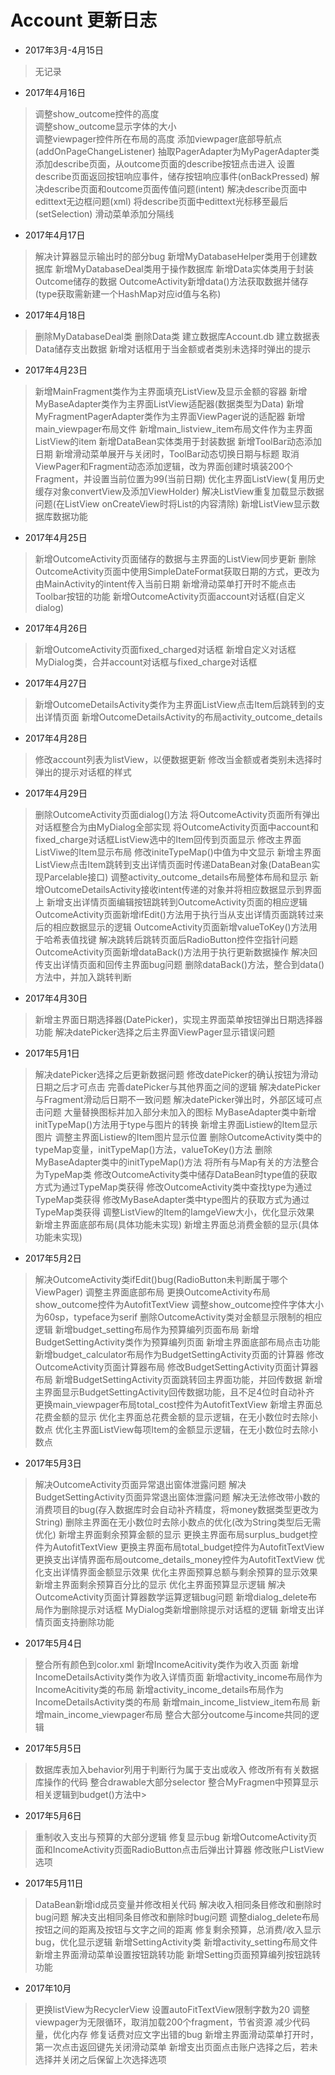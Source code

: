 # Account 更新日志
* 2017年3月-4月15日 
> 无记录

* 2017年4月16日
> 调整show_outcome控件的高度  
> 调整show_outcome显示字体的大小  
> 调整viewpager控件所在布局的高度
> 添加viewpager底部导航点(addOnPageChangeListener)
> 抽取PagerAdapter为MyPagerAdapter类
> 添加describe页面，从outcome页面的describe按钮点击进入
> 设置describe页面返回按钮响应事件，储存按钮响应事件(onBackPressed)
> 解决describe页面和outcome页面传值问题(intent)
> 解决describe页面中edittext无边框问题(xml)
> 将describe页面中edittext光标移至最后(setSelection)
> 滑动菜单添加分隔线

* 2017年4月17日
> 解决计算器显示输出时的部分bug
新增MyDatabaseHelper类用于创建数据库
新增MyDatabaseDeal类用于操作数据库
新增Data实体类用于封装Outcome储存的数据
OutcomeActivity新增data()方法获取数据并储存(type获取需新建一个HashMap对应id值与名称)

* 2017年4月18日
> 删除MyDatabaseDeal类
> 删除Data类
> 建立数据库Account.db
> 建立数据表Data储存支出数据
> 新增对话框用于当金额或者类别未选择时弹出的提示

* 2017年4月23日
> 新增MainFragment类作为主界面填充ListView及显示金额的容器
> 新增MyBaseAdapter类作为主界面ListView适配器(数据类型为Data)
> 新增MyFragmentPagerAdapter类作为主界面ViewPager说的适配器
> 新增main_viewpager布局文件
> 新增main_listview_item布局文件作为主界面ListView的item
> 新增DataBean实体类用于封装数据
> 新增ToolBar动态添加日期
> 新增滑动菜单展开与关闭时，ToolBar动态切换日期与标题
> 取消ViewPager和Fragment动态添加逻辑，改为界面创建时填装200个Fragment，并设置当前位置为99(当前日期)
> 优化主界面ListView(复用历史缓存对象convertView及添加ViewHolder)
> 解决ListView重复加载显示数据问题(在ListView onCreateView时将List的内容清除)
> 新增ListView显示数据库数据功能

* 2017年4月25日
> 新增OutcomeActivity页面储存的数据与主界面的ListView同步更新
> 删除OutcomeActivity页面中使用SimpleDateFormat获取日期的方式，更改为由MainActivity的intent传入当前日期
> 新增滑动菜单打开时不能点击Toolbar按钮的功能
> 新增OutcomeActivity页面account对话框(自定义dialog)

* 2017年4月26日
> 新增OutcomeActivity页面fixed_charged对话框
> 新增自定义对话框MyDialog类，合并account对话框与fixed_charge对话框

* 2017年4月27日
> 新增OutcomeDetailsActivity类作为主界面ListView点击Item后跳转到的支出详情页面
> 新增OutcomeDetailsActivity的布局activity_outcome_details

* 2017年4月28日
> 修改account列表为listView，以便数据更新
> 修改当金额或者类别未选择时弹出的提示对话框的样式

* 2017年4月29日
> 删除OutcomeActivity页面dialog()方法
> 将OutcomeActivity页面所有弹出对话框整合为由MyDialog全部实现
> 将OutcomeActivity页面中account和fixed_charge对话框ListView选中的Item回传到页面显示
> 修改主界面ListViwe的Item显示布局
> 修改initeTypeMap()中值为中文显示
> 新增主界面ListView点击Item跳转到支出详情页面时传递DataBean对象(DataBean实现Parcelable接口)
> 调整activity_outcome_details布局整体布局和显示
> 新增OutcomeDetailsActivity接收intent传递的对象并将相应数据显示到界面上
> 新增支出详情页面编辑按钮跳转到OutcomeActivity页面的相应逻辑
> OutcomeActivity页面新增ifEdit()方法用于执行当从支出详情页面跳转过来后的相应数据显示的逻辑
> OutcomeActivity页面新增valueToKey()方法用于哈希表值找键
> 解决跳转后跳转页面后RadioButton控件空指针问题
> OutcomeActivity页面新增dataBack()方法用于执行更新数据操作
> 解决回传支出详情页面和回传主界面bug问题
> 删除dataBack()方法，整合到data()方法中，并加入跳转判断

* 2017年4月30日
> 新增主界面日期选择器(DatePicker)，实现主界面菜单按钮弹出日期选择器功能
> 解决datePicker选择之后主界面ViewPager显示错误问题

* 2017年5月1日
> 解决datePicker选择之后更新数据问题
> 修改datePicker的确认按钮为滑动日期之后才可点击
> 完善datePicker与其他界面之间的逻辑
> 解决datePicker与Fragment滑动后日期不一致问题
> 解决datePicker弹出时，外部区域可点击问题
> 大量替换图标并加入部分未加入的图标
> MyBaseAdapter类中新增initTypeMap()方法用于type与图片的转换
> 新增主界面Listiew的Item显示图片
> 调整主界面Listiew的Item图片显示位置
> 删除OutcomeActivity类中的typeMap变量，initTypeMap()方法，valueToKey()方法
> 删除MyBaseAdapter类中的initTypeMap()方法
> 将所有与Map有关的方法整合为TypeMap类
> 修改OutcomeActivity类中储存DataBean时type值的获取方式为通过TypeMap类获得
> 修改OutcomeActivity类中查找type为通过TypeMap类获得
> 修改MyBaseAdapter类中type图片的获取方式为通过TypeMap类获得
> 调整ListView的Item的IamgeView大小，优化显示效果
> 新增主界面底部布局(具体功能未实现)
> 新增主界面总消费金额的显示(具体功能未实现)

* 2017年5月2日
> 解决OutcomeActivity类ifEdit()bug(RadioButton未判断属于哪个ViewPager)
> 调整主界面底部布局
> 更换OutcomeActivity布局show_outcome控件为AutofitTextView
> 调整show_outcome控件字体大小为60sp，typeface为serif
> 删除OutcomeActivity类对金额显示限制的相应逻辑
> 新增budget_setting布局作为预算编列页面布局
> 新增BudgetSettingActivity类作为预算编列页面
> 新增主界面底部布局点击功能
> 新增budget_calculator布局作为BudgetSettingActivity页面的计算器
> 修改OutcomeActivity页面计算器布局
> 修改BudgetSettingActivity页面计算器布局
> 新增BudgetSettingActivity页面跳转回主界面功能，并回传数据
> 新增主界面显示BudgetSettingActivity回传数据功能，且不足4位时自动补齐
> 更换main_viewpager布局total_cost控件为AutofitTextView
> 新增主界面总花费金额的显示
> 优化主界面总花费金额的显示逻辑，在无小数位时去除小数点
> 优化主界面ListView每项Item的金额显示逻辑，在无小数位时去除小数点

* 2017年5月3日
> 解决OutcomeActivity页面异常退出窗体泄露问题
> 解决BudgetSettingActivity页面异常退出窗体泄露问题
> 解决无法修改带小数的消费项目的bug(存入数据库时会自动补齐精度，将money数据类型更改为String)
> 删除主界面在无小数位时去除小数点的优化(改为String类型后无需优化)
> 新增主界面剩余预算金额的显示
> 更换主界面布局surplus_budget控件为AutofitTextView
> 更换主界面布局total_budget控件为AutofitTextView
> 更换支出详情界面布局outcome_details_money控件为AutofitTextView
> 优化支出详情界面金额显示效果
> 优化主界面预算总额与剩余预算的显示效果
> 新增主界面剩余预算百分比的显示
> 优化主界面预算显示逻辑
> 解决OutcomeActivity页面计算器数学运算逻辑bug问题
> 新增dialog_delete布局作为删除提示对话框
> MyDialog类新增删除提示对话框的逻辑
> 新增支出详情页面支持删除功能

* 2017年5月4日
> 整合所有颜色到color.xml
> 新增IncomeAcitivity类作为收入页面
> 新增IncomeDetailsActivity类作为收入详情页面
> 新增activity_income布局作为IncomeAcitivity类的布局
> 新增activity_income_details布局作为IncomeDetailsActivity类的布局
> 新增main_income_listview_item布局
> 新增main_income_viewpager布局
> 整合大部分outcome与income共同的逻辑

* 2017年5月5日
> 数据库表加入behavior列用于判断行为属于支出或收入
> 修改所有有关数据库操作的代码
> 整合drawable大部分selector
> 整合MyFragmen中预算显示相关逻辑到budget()方法中>

* 2017年5月6日
> 重制收入支出与预算的大部分逻辑
> 修复显示bug
> 新增OutcomeActivity页面和IncomeActivity页面RadioButton点击后弹出计算器
> 修改账户ListView选项

* 2017年5月11日
> DataBean新增id成员变量并修改相关代码
> 解决收入相同条目修改和删除时bug问题
> 解决支出相同条目修改和删除时bug问题
> 调整dialog_delete布局按钮之间的距离及按钮与文字之间的距离
> 修复剩余预算，总消费/收入显示bug，优化显示逻辑
> 新增SettingActivity类
> 新增activity_setting布局文件
> 新增主界面滑动菜单设置按钮跳转功能
> 新增Setting页面预算编列按钮跳转功能

* 2017年10月
> 更换listView为RecyclerView
> 设置autoFitTextView限制字数为20
> 调整viewpager为无限循环，取消加载200个fragment，节省资源
> 减少代码量，优化内存
> 修复话费对应文字出错的bug
> 新增主界面滑动菜单打开时，第一次点击返回键先关闭滑动菜单
> 新增支出页面点击账户选择之后，若未选择并关闭之后保留上次选择选项
